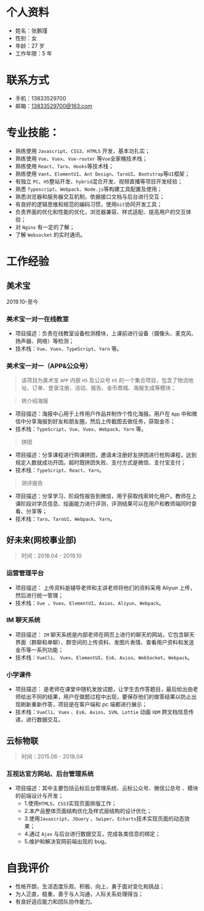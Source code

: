 # 个人资料

- 姓名：张鹏瑾
- 性别：女
- 年龄：27 岁
- 工作年限：5 年

# 联系方式

- 手机：13833529700
- 邮箱：[13833529700@163.com](13833529700@163.com)

# 专业技能：

- 熟练使用 `Javascript`、`CSS3`、`HTML5` 开发，基本功扎实；
- 熟练使用 `Vue`、`Vuex`、`Vue-router` 等`Vue`全家桶技术栈；
- 熟练使用 `React`、`Taro`、`Hooks`等技术栈；
- 熟练使用 `Vant`、`ElementUI`、`Ant Design`、`TaroUI`、`Bootstrap`等`UI`框架；
- 有独立 `PC`、`H5`整站开发、`hybrid`混合开发、视频直播等项目开发经验；
- 熟悉 `Typescript`、`Webpack`、`Node.js`等构建工具配置及使用；
- 熟悉浏览器和服务器交互机制，依据接口文档与后台进行交互；
- 有良好的逻辑思维和规范的编码习惯，使用`Git`协同开发工具；
- 负责界面的优化和性能的优化，浏览器兼容、样式适配、提高用户的交互体验；
- 对 `Nginx` 有一定的了解；
- 了解 `Websocket` 的实时通讯。

# 工作经验

## 美术宝

2019.10-至今

### 美术宝一对一在线教室

- 项目描述：负责在线教室设备检测模块，上课前进行设备（摄像头、麦克风、扬声器、网络）等检测；
- 技术栈：`Vue`、`Vuex`、`TypeScript`、`Yarn`  等。

### 美术宝一对一（APP&公众号）

> 该项目为美术宝 `APP` 内嵌 `H5` 及公众号 `H5` 的一个集合项目，包含了物流地址、订单、登录注册、活动、报告、金币商城、海报生成等模块；

> 转介绍海报

- 项目描述：海报中心用于上传用户作品并制作个性化海报。用户在 `App` 中和微信中分享海报到好友和朋友圈，然后上传截图去做任务，获取金币；
- 技术栈：`TypeScript`、`Vue`、`Vuex`、`Webpack`、`Yarn`  等。

> 拼团

- 项目描述：分享课程进行购课拼团，邀请未注册好友拼团进行抢购课程，达到规定人数就成功开团。超时既拼团失败、支付方式是微信、支付宝支付；
- 技术栈：`TypeScript`、`React`、`Yarn`。

> 测评报告

- 项目描述：分享学习、阶段性报告到微信，用于获取线索转化用户。教师在上课阶段对学员信息、绘画能力进行评测，评测结果可以在用户和教师端同时查看、分享等；
- 技术栈：`Taro`、`TaroUI`、`Webpack`、`Yarn`。

## 好未来(网校事业部)

> 时间：2018.04 - 2019.10

### 运营管理平台

- 项目描述： 上传资料是辅导老师和主讲老师将他们的资料采用 Aliyun 上传，然后进行统一管理；
- 技术栈：`Vue `、`Vuex`、`ElementUI`、`Axios`、`Aliyun`、`Webpack`。

### IM 聊天系统

- 项目描述： `IM` 聊天系统是内部老师在网页上进行的聊天的网站，它包含聊天界面（群聊和单聊）、群空间的上传资料、发图片表情、查看用户资料和发送金币等一系列功能；
- 技术栈：`VueCli`、 `Vuex`、`ElementUI`、`Es6`、`Axios`、`WebSocket`、`Webpack`。

### 小学课件

- 项目描述： 是老师在课堂中随机发放试题，让学生去作答题目，最后给出由老师给出不同的结果，用户在做题过程中出现，要保存他们的做答结果以防止出现刷新重新作答，项目是在客户端和 pc 端都进行展示；
- 技术栈：`VueCli`、`Vuex` 、`Es6`、`Axios`、`SVN`、`Lottie` 动画 `XDM` 跨文档信息传递，进行数据交互。

## 云标物联

> 时间：2015.06 - 2018.04

### 互视达官方网站、后台管理系统

- 项目描述：其中主要包括云标后台管理系统、云标公众号、微信公总号 、模块的前端设计与开发；
  - 1.使用`HTML5`、`CSS3`实现页面排版工作；
  - 2.本产品整体页面结构优化及样式层结构的设计优化；
  - 3.使用`Javascript`、`JQuery` 、`Swiper`、`Echarts`技术实现页面的动态效果；
  - 4.通过 `Ajax` 与后台进行数据交互，完成各类信息的绑定；
  - 5.维护和解决官网前端出现的 bug。

# 自我评价

- 性格开朗，生活态度乐观、积极、向上，勇于面对变化和挑战；
- 为人正直，稳重，善于与人沟通，人际关系处理得当；
- 有良好适应能力和团队协作能力。
